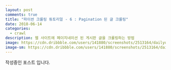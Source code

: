 ```yaml
---
layout: post
comments: true
title: "파이썬 크롤링 튜토리얼 - 6 : Pagination 된 글 크롤링"
date: 2018-06-14
categories:
  - crawl
description: 웹 사이트에 페이지네이션 된 게시판 글을 크롤링하는 방법
image: https://cdn.dribbble.com/users/141880/screenshots/2513164/dailyui-085.gif
image-sm: https://cdn.dribbble.com/users/141880/screenshots/2513164/dailyui-085.gif
---
```

작성중인 포스트 입니다.